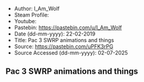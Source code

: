 - Author: I_Am_Wolf
- Steam Profile: 
- Youtube: 
- Pastebin: https://pastebin.com/u/I_Am_Wolf
- Date (dd-mm-yyyy): 22-02-2019
- Title: Pac 3 SWRP animations and things
- Source: https://pastebin.com/uPFK3rPG
- Source Accessed (dd-mm-yyyy): 02-07-2025

## Pac 3 SWRP animations and things
